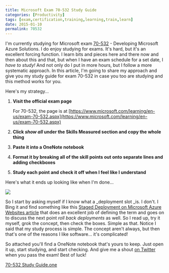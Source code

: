 ```yaml
---
title: Microsoft Exam 70-532 Study Guide
categories: [Productivity]
tags: [exam,certification,training,learning,train,learn]
date: 2015-01-10
permalink: 70532
---
```


I&#39;m currently studying for Microsoft exam [70-532](https://www.microsoft.com/learning/en-us/exam-70-532.aspx) - Developing Microsoft Azure Solutions. I do enjoy studying for exams. It&#39;s hard, but it&#39;s an excellent forcing function. I learn bits and pieces here and there now and then about this and that, but when I have an exam schedule for a set date, I _have to study!_ And not only do I put in more hours, but I follow a more systematic approach. In this article, I&#39;m going to share my approach and give you my study guide for exam 70-532 in case you too are studying and this method works for you.


Here&#39;s my strategy...

1.  **Visit the official exam page**

	For 70-532, the page is at [https://www.microsoft.com/learning/en-us/exam-70-532.aspx](https://www.microsoft.com/learning/en-us/exam-70-532.aspx)
2.  **Click _show all_ under the Skills Measured section and copy the whole thing**
3.  **Paste it into a OneNote notebook**
4.  **Format it by breaking all of the skill points out onto separate lines and adding checkboxes**
5.  **Study each point and check it off when I feel like I understand**

Here&#39;s what it ends up looking like when I&#39;m done...

![](/files/70532_01.png)

So I start by asking myself if I know what a _deployment slot _is. I don&#39;t. I Bing it and find something like this [Staged Deployment on Microsoft Azure Websites article](http://azure.microsoft.com/en-us/documentation/articles/web-sites-staged-publishing/) that does an excellent job of defining the term and goes on to discuss the next point _roll back deployments_ as well. So I read up, try it myself, grok the concept, then check the boxes. Simple as that. Notice I said that my study process is simple. The concept aren&#39;t always, but then that&#39;s one of the reasons I like software... it&#39;s complicated!

So attached you&#39;ll find a OneNote notebook that&#39;s yours to keep. Just open it up, start studying, and start checking. And give me a shout [on Twitter](http://twitter.com/codefoster) when you pass the exam! Best of luck!

[70-532 Study Guide.one](/bcms-media/Files/Download?id=216ddac9-8d01-4d3e-a7d4-a41c0081f40b)